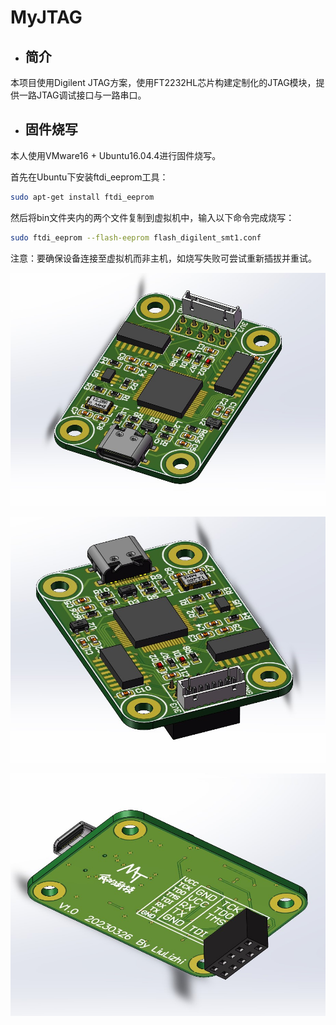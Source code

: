 # **MyJTAG**

- ## 简介

本项目使用Digilent JTAG方案，使用FT2232HL芯片构建定制化的JTAG模块，提供一路JTAG调试接口与一路串口。

- ## 固件烧写

本人使用VMware16 + Ubuntu16.04.4进行固件烧写。

首先在Ubuntu下安装ftdi_eeprom工具：

```bash
sudo apt-get install ftdi_eeprom
```

然后将bin文件夹内的两个文件复制到虚拟机中，输入以下命令完成烧写：

```bash
sudo ftdi_eeprom --flash-eeprom flash_digilent_smt1.conf
```

注意：要确保设备连接至虚拟机而非主机，如烧写失败可尝试重新插拔并重试。

![](img/SW_MODEL1.jpg)

![](img/SW_MODEL2.jpg)

![](img/SW_MODEL3.jpg)